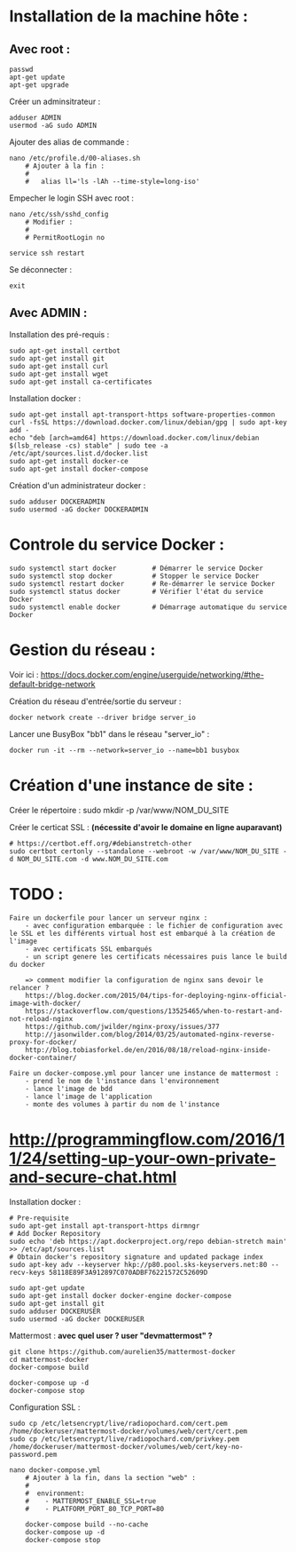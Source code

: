 # Installation de la machine hôte :

## Avec root :
    passwd
    apt-get update
    apt-get upgrade

Créer un adminsitrateur :

    adduser ADMIN
    usermod -aG sudo ADMIN

Ajouter des alias de commande :

    nano /etc/profile.d/00-aliases.sh
        # Ajouter à la fin :
        #
        #	alias ll='ls -lAh --time-style=long-iso'

Empecher le login SSH avec root :

	nano /etc/ssh/sshd_config
        # Modifier :
        #
		# PermitRootLogin no

	service ssh restart

Se déconnecter :

	exit



## Avec ADMIN :

Installation des pré-requis :

	sudo apt-get install certbot
	sudo apt-get install git
	sudo apt-get install curl
	sudo apt-get install wget
	sudo apt-get install ca-certificates


Installation docker :

	sudo apt-get install apt-transport-https software-properties-common
	curl -fsSL https://download.docker.com/linux/debian/gpg | sudo apt-key add -
	echo "deb [arch=amd64] https://download.docker.com/linux/debian $(lsb_release -cs) stable" | sudo tee -a /etc/apt/sources.list.d/docker.list
	sudo apt-get install docker-ce
	sudo apt-get install docker-compose


Création d'un administrateur docker :

    sudo adduser DOCKERADMIN
    sudo usermod -aG docker DOCKERADMIN


# Controle du service Docker :

	sudo systemctl start docker			# Démarrer le service Docker
	sudo systemctl stop docker			# Stopper le service Docker
	sudo systemctl restart docker		# Re-démarrer le service Docker
	sudo systemctl status docker		# Vérifier l'état du service Docker
	sudo systemctl enable docker		# Démarrage automatique du service Docker



# Gestion du réseau :

Voir ici : https://docs.docker.com/engine/userguide/networking/#the-default-bridge-network

Création du réseau d'entrée/sortie du serveur :

	docker network create --driver bridge server_io

Lancer une BusyBox "bb1" dans le réseau "server_io" :

	docker run -it --rm --network=server_io --name=bb1 busybox




# Création d'une instance de site :

Créer le répertoire :
	sudo mkdir -p /var/www/NOM_DU_SITE

Créer le certicat SSL : **(nécessite d'avoir le domaine en ligne auparavant)**

	# https://certbot.eff.org/#debianstretch-other
	sudo certbot certonly --standalone --webroot -w /var/www/NOM_DU_SITE -d NOM_DU_SITE.com -d www.NOM_DU_SITE.com













# TODO :
	Faire un dockerfile pour lancer un serveur nginx :
		- avec configuration embarquée : le fichier de configuration avec le SSL et les différents virtual host est embarqué à la création de l'image
		- avec certificats SSL embarqués
		- un script genere les certificats nécessaires puis lance le build du docker

		=> comment modifier la configuration de nginx sans devoir le relancer ?
		https://blog.docker.com/2015/04/tips-for-deploying-nginx-official-image-with-docker/
		https://stackoverflow.com/questions/13525465/when-to-restart-and-not-reload-nginx
		https://github.com/jwilder/nginx-proxy/issues/377
		http://jasonwilder.com/blog/2014/03/25/automated-nginx-reverse-proxy-for-docker/
		http://blog.tobiasforkel.de/en/2016/08/18/reload-nginx-inside-docker-container/

	Faire un docker-compose.yml pour lancer une instance de mattermost :
		- prend le nom de l'instance dans l'environnement
		- lance l'image de bdd
		- lance l'image de l'application
		- monte des volumes à partir du nom de l'instance

# http://programmingflow.com/2016/11/24/setting-up-your-own-private-and-secure-chat.html




Installation docker :

    # Pre-requisite
    sudo apt-get install apt-transport-https dirmngr
    # Add Docker Repository
    sudo echo 'deb https://apt.dockerproject.org/repo debian-stretch main' >> /etc/apt/sources.list
	# Obtain docker's repository signature and updated package index
	sudo apt-key adv --keyserver hkp://p80.pool.sks-keyservers.net:80 --recv-keys 58118E89F3A912897C070ADBF76221572C52609D

    sudo apt-get update
	sudo apt-get install docker docker-engine docker-compose
	sudo apt-get install git
	sudo adduser DOCKERUSER
	sudo usermod -aG docker DOCKERUSER


Mattermost : **avec quel user ? user "devmattermost" ?**

	git clone https://github.com/aurelien35/mattermost-docker
	cd mattermost-docker
	docker-compose build

	docker-compose up -d
	docker-compose stop

Configuration SSL :

	sudo cp /etc/letsencrypt/live/radiopochard.com/cert.pem /home/dockeruser/mattermost-docker/volumes/web/cert/cert.pem
	sudo cp /etc/letsencrypt/live/radiopochard.com/privkey.pem /home/dockeruser/mattermost-docker/volumes/web/cert/key-no-password.pem

	nano docker-compose.yml
		# Ajouter à la fin, dans la section "web" :
		#
		#  environment:
		#    - MATTERMOST_ENABLE_SSL=true
		#    - PLATFORM_PORT_80_TCP_PORT=80

		docker-compose build --no-cache
		docker-compose up -d
		docker-compose stop
